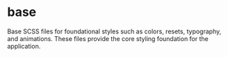 # base

Base SCSS files for foundational styles such as colors, resets, typography, and animations. These files provide the core styling foundation for the application.
